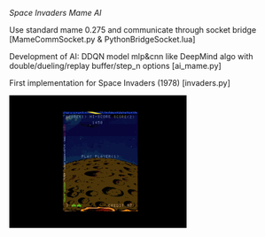 *Space Invaders Mame AI*

Use standard mame 0.275 and communicate through socket bridge [MameCommSocket.py & PythonBridgeSocket.lua]

Development of AI: DDQN model mlp&cnn like DeepMind algo with double/dueling/replay buffer/step_n options [ai_mame.py]

First implementation for Space Invaders (1978) [invaders.py]

![Démonstration de la fonctionnalité](1890!.gif)
